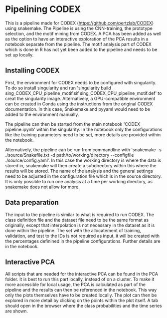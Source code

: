 # Pipelining CODEX

This is a pipeline made for CODEX (https://github.com/pertzlab/CODEX) using snakemake. The Pipeline is using the CNN-training, the prototype selection, and the motif mining from CODEX. A PCA has been added as well as the option to have an interactive exploration of the PCA results in a notebook separate from the pipeline. The motif analysis part of CODEX which is done in R has not yet been added to the pipeline and needs to be set up locally. 

## Installing CODEX
First, the environment for CODEX needs to be configured with singularity. To do so install singularity and run 'singularity build sing_CODEX_CPU_pipeline_motif.sif sing_CODEX_CPU_pipeline_motif.def' to creat the singularity image. Alternatively, a GPU-compatible environment can be created in Conda using the instructions from the original CODEX documentation. In this case, Snakemake and pyyaml would need to be added to the environment manually. 

The pipeline can then be started from the main notebook 'CODEX pipeline.ipynb' within the singularity. In the notebook only the configurations like the training parameters need to be set, more details are provided within the notebook. 

Alternatively, the pipeline can be run from commandline with 'snakemake -s ./source/Snakefile.txt -d path/to/working/directory --configfile ./source/config.yaml'. In this case the working directory is where the data is stored in, snakemake will then create a subdirectory within this where the results will be stored. The name of the analysis and the general settings need to be adjusted in the configuration file which is in the source directory. It is only possible to run one analysis at a time per working directory, as snakemake does not allow for more. 

## Data preparation
The input to the pipeline is similar to what is required to run CODEX. The class definition file and the dataset file need to be the same format as originally, except that interpolation is not necessary in the dataset as it is done within the pipeline. The set with the allocatement of training, validation, and test to the IDs is not required as input, it will be created with the percentages definined in the pipeline configurations. Further details are in the notebook. 

## Interactive PCA
All scripts that are needed for the interactive PCA can be found in the PCA folder. It is best to run this part locally, instead of on a cluster. To make it more accessible for local usage, the PCA is calculated as part of the pipeline and the results can then be referenced in the notebook. This way only the plots themselves have to be created locally. The plot can then be explored in more detail by clicking on the points within the plot itself. A tab should open in the browser where the class probabilities and the time series are shown. 



